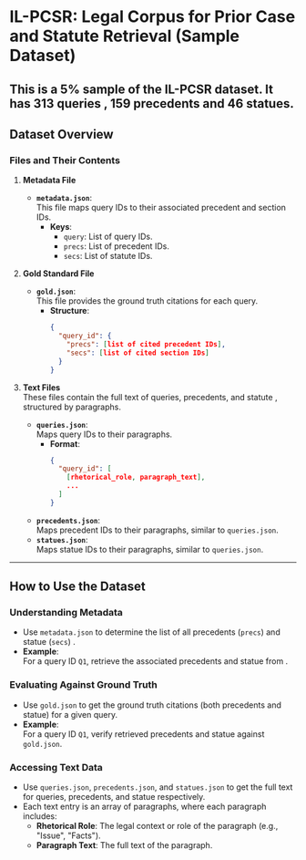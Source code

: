# IL-PCSR: Legal Corpus for Prior Case and Statute Retrieval (Sample Dataset)
This is a 5% sample of the IL-PCSR dataset. It has 313 queries , 159 precedents and 46 statues.
---

## Dataset Overview

### Files and Their Contents

1. **Metadata File**
   - **`metadata.json`**:  
     This file maps query IDs to their associated precedent and section IDs.  
     - **Keys**:
       - `query`: List of query IDs.
       - `precs`: List of precedent IDs.
       - `secs`: List of  statute IDs.

2. **Gold Standard File**
   - **`gold.json`**:  
     This file provides the ground truth citations for each query.  
     - **Structure**:
       ```json
       {
         "query_id": {
           "precs": [list of cited precedent IDs],
           "secs": [list of cited section IDs]
         }
       }
       ```

3. **Text Files**  
   These files contain the full text of queries, precedents, and statute , structured by paragraphs.
   - **`queries.json`**:  
     Maps query IDs to their paragraphs.
     - **Format**:
       ```json
       {
         "query_id": [
           [rhetorical_role, paragraph_text],
           ...
         ]
       }
       ```
   - **`precedents.json`**:  
     Maps precedent IDs to their paragraphs, similar to `queries.json`.
   - **`statues.json`**:  
     Maps  statue IDs to their paragraphs, similar to `queries.json`.

---

## How to Use the Dataset

### Understanding Metadata
- Use `metadata.json` to determine the list of all precedents (`precs`) and statue (`secs`) .
- **Example**:  
  For a query ID `Q1`, retrieve the associated precedents and statue from .

### Evaluating Against Ground Truth
- Use `gold.json` to get the ground truth citations (both precedents and statue) for a given query.
- **Example**:  
  For a query ID `Q1`, verify retrieved precedents and statue against `gold.json`.

### Accessing Text Data
- Use `queries.json`, `precedents.json`, and `statues.json` to get the full text for queries, precedents, and statue respectively.
- Each text entry is an array of paragraphs, where each paragraph includes:
  - **Rhetorical Role**: The legal context or role of the paragraph (e.g., "Issue", "Facts").
  - **Paragraph Text**: The full text of the paragraph.

